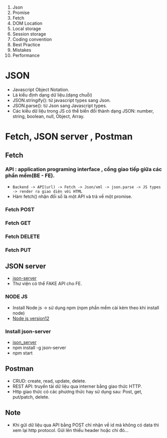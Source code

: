 1. Json
2. Promise
3. Fetch
4. DOM Location
5. Local storage
6. Session storage
7. Coding convention
8. Best  Practice
9. Mistakes
10. Performance

# JSON
+ Javascript Object Notation.
+ Là kiểu định dạng dữ liệu.(dạng chuỗi)
+ JSON.stringify(): từ javascript types sang Json.
+ JSON.parse(): từ Json sang Javascript types.
+ Các kiểu dữ liệu trong JS có thể biến đổi thành dạng JSON: number, string, boolean, null, Object, Array.

# Fetch, JSON server , Postman 
## Fetch
### API : application programing interface , cổng giao tiếp giữa các phần mềm(BE - FE).
+ `Backend -> API(url) -> Fetch -> Json/xml -> json.parse -> JS types -> render ra giao diện với HTML`
+ Hàm fetch() nhận đối số là một API và trả về một promise.

### Fetch POST 
### Fetch GET 
### Fetch DELETE 
### Fetch PUT 


## JSON server 
+ [json-server](https://github.com/typicode/json-server)
+ Thư viện có thể FAKE API cho FE.

### NODE JS 
+ Install Node js -> sử dụng npm (npm phần mềm cài kèm theo khi install node)
+ [Node js version12](https://computingforgeeks.com/how-to-install-nodejs-on-ubuntu-debian-linux-mint/)
### Install json-server 
+ [json_server](https://github.com/typicode/json-server)
+ npm install -g json-server 
+ npm start 
## Postman 
+ CRUD: create, read, update, delete.
+ REST API:  truyền tải dữ liệu qua interner bằng giao thức HTTP.
+ Http giao thức có các phương thức hay sử dụng sau: Post, get, put/patch, delete.

## Note
+ Khi gửi dữ liệu qua API bằng POST chỉ nhận về id mà không có data thì xem lại http protocol. Gửi lên thiếu header hoặc chi đó...


